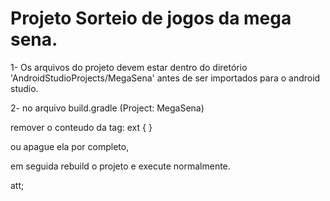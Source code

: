 # Projeto Sorteio de jogos da mega sena.
 
1- Os arquivos do projeto devem estar dentro do diretório 'AndroidStudioProjects/MegaSena' antes de ser importados para o android studio.

2- no arquivo build.gradle (Project: MegaSena)

remover o conteudo da tag: ext { }

ou apague ela por completo,

em seguida rebuild o projeto e execute normalmente.



att;
